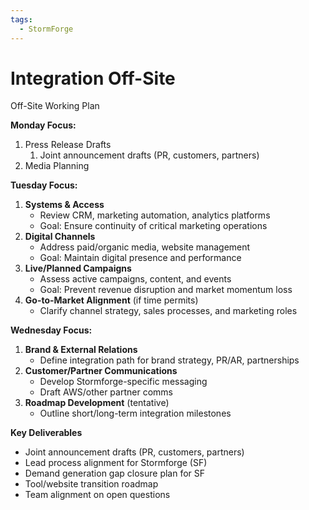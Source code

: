 ```yaml
---
tags:
  - StormForge
---
```

# Integration Off-Site

Off-Site Working Plan

**Monday Focus:** 

1. Press Release Drafts 
    1. Joint announcement drafts (PR, customers, partners)
2. Media Planning

**Tuesday Focus:**

1. **Systems & Access**
    - Review CRM, marketing automation, analytics platforms
    - Goal: Ensure continuity of critical marketing operations
2. **Digital Channels**
    - Address paid/organic media, website management
    - Goal: Maintain digital presence and performance
3. **Live/Planned Campaigns**
    - Assess active campaigns, content, and events
    - Goal: Prevent revenue disruption and market momentum loss
4. **Go-to-Market Alignment** (if time permits)
    - Clarify channel strategy, sales processes, and marketing roles

**Wednesday Focus:**

1. **Brand & External Relations**
    - Define integration path for brand strategy, PR/AR, partnerships
2. **Customer/Partner Communications**
    - Develop Stormforge-specific messaging
    - Draft AWS/other partner comms
3. **Roadmap Development** (tentative)
    - Outline short/long-term integration milestones

**Key Deliverables**

- Joint announcement drafts (PR, customers, partners)
- Lead process alignment for Stormforge (SF)
- Demand generation gap closure plan for SF
- Tool/website transition roadmap
- Team alignment on open questions